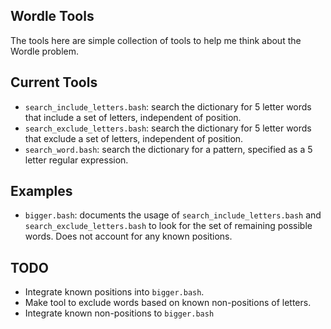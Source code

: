 Wordle Tools
------------

The tools here are simple collection of tools to help me think about the Wordle problem.

## Current Tools

- `search_include_letters.bash`: search the dictionary for 5 letter words that include a set of letters, independent of position.
- `search_exclude_letters.bash`: search the dictionary for 5 letter words that exclude a set of letters, independent of position.
- `search_word.bash`: search the dictionary for a pattern, specified as a 5 letter regular expression.

## Examples

- `bigger.bash`: documents the usage of `search_include_letters.bash` and `search_exclude_letters.bash` to look for the set of remaining possible words. Does not account for any known positions.

## TODO

- Integrate known positions into `bigger.bash`.
- Make tool to exclude words based on known non-positions of letters.
- Integrate known non-positions to `bigger.bash`





